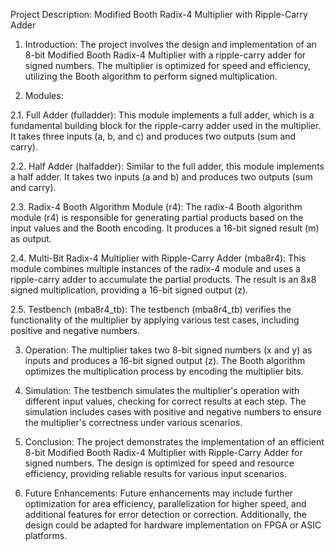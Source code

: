 Project Description: Modified Booth Radix-4 Multiplier with Ripple-Carry Adder

1. Introduction:
The project involves the design and implementation of an 8-bit Modified Booth Radix-4 Multiplier with a ripple-carry adder for signed numbers. The multiplier is optimized for speed and efficiency, utilizing the Booth algorithm to perform signed multiplication.

2. Modules:

2.1. Full Adder (fulladder):
This module implements a full adder, which is a fundamental building block for the ripple-carry adder used in the multiplier. It takes three inputs (a, b, and c) and produces two outputs (sum and carry).

2.2. Half Adder (halfadder):
Similar to the full adder, this module implements a half adder. It takes two inputs (a and b) and produces two outputs (sum and carry).

2.3. Radix-4 Booth Algorithm Module (r4):
The radix-4 Booth algorithm module (r4) is responsible for generating partial products based on the input values and the Booth encoding. It produces a 16-bit signed result (m) as output.

2.4. Multi-Bit Radix-4 Multiplier with Ripple-Carry Adder (mba8r4):
This module combines multiple instances of the radix-4 module and uses a ripple-carry adder to accumulate the partial products. The result is an 8x8 signed multiplication, providing a 16-bit signed output (z).

2.5. Testbench (mba8r4_tb):
The testbench (mba8r4_tb) verifies the functionality of the multiplier by applying various test cases, including positive and negative numbers.

3. Operation:
The multiplier takes two 8-bit signed numbers (x and y) as inputs and produces a 16-bit signed output (z). The Booth algorithm optimizes the multiplication process by encoding the multiplier bits.

4. Simulation:
The testbench simulates the multiplier's operation with different input values, checking for correct results at each step. The simulation includes cases with positive and negative numbers to ensure the multiplier's correctness under various scenarios.

5. Conclusion:
The project demonstrates the implementation of an efficient 8-bit Modified Booth Radix-4 Multiplier with Ripple-Carry Adder for signed numbers. The design is optimized for speed and resource efficiency, providing reliable results for various input scenarios.

6. Future Enhancements:
Future enhancements may include further optimization for area efficiency, parallelization for higher speed, and additional features for error detection or correction. Additionally, the design could be adapted for hardware implementation on FPGA or ASIC platforms.







